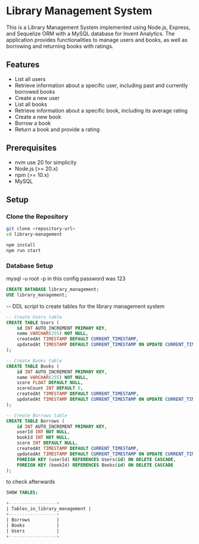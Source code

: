 # Library Management System

This is a Library Management System implemented using Node.js, Express, and Sequelize ORM with a MySQL database for Invent Analytics. The application provides functionalities to manage users and books, as well as borrowing and returning books with ratings.

## Features

- List all users
- Retrieve information about a specific user, including past and currently borrowed books
- Create a new user
- List all books
- Retrieve information about a specific book, including its average rating
- Create a new book
- Borrow a book
- Return a book and provide a rating

## Prerequisites
- nvm use 20 for simplicity
- Node.js (>= 20.x)
- npm (>= 10.x)
- MySQL

## Setup

### Clone the Repository

```bash
git clone <repository-url>
cd library-management

npm install
npm run start
```

### Database Setup
mysql -u root -p in this config password was 123

```sql
CREATE DATABASE library_management;
USE library_management;
```

-- DDL script to create tables for the library management system
```sql
-- Create Users table
CREATE TABLE Users (
    id INT AUTO_INCREMENT PRIMARY KEY,
    name VARCHAR(255) NOT NULL,
    createdAt TIMESTAMP DEFAULT CURRENT_TIMESTAMP,
    updatedAt TIMESTAMP DEFAULT CURRENT_TIMESTAMP ON UPDATE CURRENT_TIMESTAMP
);

-- Create Books table
CREATE TABLE Books (
    id INT AUTO_INCREMENT PRIMARY KEY,
    name VARCHAR(255) NOT NULL,
    score FLOAT DEFAULT NULL,
    scoreCount INT DEFAULT 0,
    createdAt TIMESTAMP DEFAULT CURRENT_TIMESTAMP,
    updatedAt TIMESTAMP DEFAULT CURRENT_TIMESTAMP ON UPDATE CURRENT_TIMESTAMP
);

-- Create Borrows table
CREATE TABLE Borrows (
    id INT AUTO_INCREMENT PRIMARY KEY,
    userId INT NOT NULL,
    bookId INT NOT NULL,
    score INT DEFAULT NULL,
    createdAt TIMESTAMP DEFAULT CURRENT_TIMESTAMP,
    updatedAt TIMESTAMP DEFAULT CURRENT_TIMESTAMP ON UPDATE CURRENT_TIMESTAMP,
    FOREIGN KEY (userId) REFERENCES Users(id) ON DELETE CASCADE,
    FOREIGN KEY (bookId) REFERENCES Books(id) ON DELETE CASCADE
);
```

to check afterwards

```sql
SHOW TABLES;

+------------------+
| Tables_in_library_management |
+------------------+
| Borrows          |
| Books            |
| Users            |
+------------------+
```
